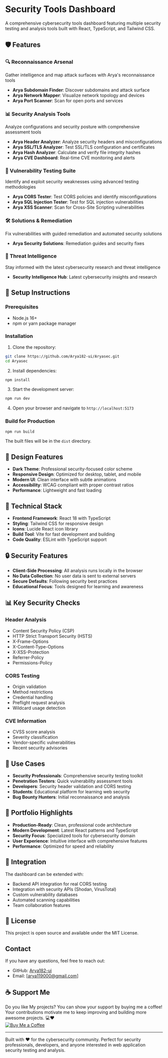 # Security Tools Dashboard

A comprehensive cybersecurity tools dashboard featuring multiple security testing and analysis tools built with React, TypeScript, and Tailwind CSS.

## 🛡️ Features

### 🔍 Reconnaissance Arsenal
Gather intelligence and map attack surfaces with Arya's reconnaissance tools

- **Arya Subdomain Finder**: Discover subdomains and attack surface
- **Arya Network Mapper**: Visualize network topology and devices
- **Arya Port Scanner**: Scan for open ports and services

### 📊 Security Analysis Tools
Analyze configurations and security posture with comprehensive assessment tools

- **Arya Header Analyzer**: Analyze security headers and misconfigurations
- **Arya SSL/TLS Analyzer**: Test SSL/TLS configuration and certificates
- **Arya Hash Analyzer**: Calculate and verify file integrity hashes
- **Arya CVE Dashboard**: Real-time CVE monitoring and alerts

### 🎯 Vulnerability Testing Suite
Identify and exploit security weaknesses using advanced testing methodologies

- **Arya CORS Tester**: Test CORS policies and identify misconfigurations
- **Arya SQL Injection Tester**: Test for SQL injection vulnerabilities
- **Arya XSS Scanner**: Scan for Cross-Site Scripting vulnerabilities

### 🛠️ Solutions & Remediation
Fix vulnerabilities with guided remediation and automated security solutions

- **Arya Security Solutions**: Remediation guides and security fixes

### 🧠 Threat Intelligence
Stay informed with the latest cybersecurity research and threat intelligence

- **Security Intelligence Hub**: Latest cybersecurity insights and research

## 🚀 Setup Instructions

### Prerequisites
- Node.js 16+ 
- npm or yarn package manager

### Installation

1. Clone the repository:
```bash
git clone https://github.com/Arya182-ui/Aryasec.git
cd Aryasec
```

2. Install dependencies:
```bash
npm install
```

3. Start the development server:
```bash
npm run dev
```

4. Open your browser and navigate to `http://localhost:5173`

### Build for Production

```bash
npm run build
```

The built files will be in the `dist` directory.

## 🎨 Design Features

- **Dark Theme**: Professional security-focused color scheme
- **Responsive Design**: Optimized for desktop, tablet, and mobile
- **Modern UI**: Clean interface with subtle animations
- **Accessibility**: WCAG compliant with proper contrast ratios
- **Performance**: Lightweight and fast loading

## 🔧 Technical Stack

- **Frontend Framework**: React 18 with TypeScript
- **Styling**: Tailwind CSS for responsive design
- **Icons**: Lucide React icon library
- **Build Tool**: Vite for fast development and building
- **Code Quality**: ESLint with TypeScript support

## 🔒 Security Features

- **Client-Side Processing**: All analysis runs locally in the browser
- **No Data Collection**: No user data is sent to external servers
- **Secure Defaults**: Following security best practices
- **Educational Focus**: Tools designed for learning and awareness

## 📊 Key Security Checks

### Header Analysis
- Content Security Policy (CSP)
- HTTP Strict Transport Security (HSTS)
- X-Frame-Options
- X-Content-Type-Options
- X-XSS-Protection
- Referrer-Policy
- Permissions-Policy

### CORS Testing
- Origin validation
- Method restrictions
- Credential handling
- Preflight request analysis
- Wildcard usage detection

### CVE Information
- CVSS score analysis
- Severity classification
- Vendor-specific vulnerabilities
- Recent security advisories

## 🎯 Use Cases

- **Security Professionals**: Comprehensive security testing toolkit
- **Penetration Testers**: Quick vulnerability assessment tools
- **Developers**: Security header validation and CORS testing
- **Students**: Educational platform for learning web security
- **Bug Bounty Hunters**: Initial reconnaissance and analysis

## 📝 Portfolio Highlights

- **Production-Ready**: Clean, professional code architecture
- **Modern Development**: Latest React patterns and TypeScript
- **Security Focus**: Specialized tools for cybersecurity domain
- **User Experience**: Intuitive interface with comprehensive features
- **Performance**: Optimized for speed and reliability

## 🔗 Integration

The dashboard can be extended with:
- Backend API integration for real CORS testing
- Integration with security APIs (Shodan, VirusTotal)
- Custom vulnerability databases
- Automated scanning capabilities
- Team collaboration features

## 📄 License

This project is open source and available under the MIT License.

## Contact
If you have any questions, feel free to reach out:

- GitHub: [Arya182-ui](https://github.com/Arya182-ui)
- Email: [arya119000@gmail.com]


## ☕ Support Me

Do you like My projects? You can show your support by buying me a coffee! Your contributions motivate me to keep improving and building more awesome projects. 💻❤  
[![Buy Me a Coffee](https://www.buymeacoffee.com/assets/img/custom_images/orange_img.png)](http://buymeacoffee.com/Arya182)

---

Built with ❤️ for the cybersecurity community. Perfect for security professionals, developers, and anyone interested in web application security testing and analysis.
